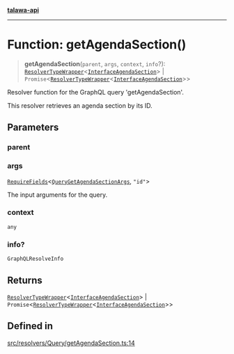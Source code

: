 [**talawa-api**](../../../../README.md)

***

# Function: getAgendaSection()

> **getAgendaSection**(`parent`, `args`, `context`, `info`?): [`ResolverTypeWrapper`](../../../../types/generatedGraphQLTypes/type-aliases/ResolverTypeWrapper.md)\<[`InterfaceAgendaSection`](../../../../models/AgendaSection/interfaces/InterfaceAgendaSection.md)\> \| `Promise`\<[`ResolverTypeWrapper`](../../../../types/generatedGraphQLTypes/type-aliases/ResolverTypeWrapper.md)\<[`InterfaceAgendaSection`](../../../../models/AgendaSection/interfaces/InterfaceAgendaSection.md)\>\>

Resolver function for the GraphQL query 'getAgendaSection'.

This resolver retrieves an agenda section by its ID.

## Parameters

### parent

### args

[`RequireFields`](../../../../types/generatedGraphQLTypes/type-aliases/RequireFields.md)\<[`QueryGetAgendaSectionArgs`](../../../../types/generatedGraphQLTypes/type-aliases/QueryGetAgendaSectionArgs.md), `"id"`\>

The input arguments for the query.

### context

`any`

### info?

`GraphQLResolveInfo`

## Returns

[`ResolverTypeWrapper`](../../../../types/generatedGraphQLTypes/type-aliases/ResolverTypeWrapper.md)\<[`InterfaceAgendaSection`](../../../../models/AgendaSection/interfaces/InterfaceAgendaSection.md)\> \| `Promise`\<[`ResolverTypeWrapper`](../../../../types/generatedGraphQLTypes/type-aliases/ResolverTypeWrapper.md)\<[`InterfaceAgendaSection`](../../../../models/AgendaSection/interfaces/InterfaceAgendaSection.md)\>\>

## Defined in

[src/resolvers/Query/getAgendaSection.ts:14](https://github.com/Suyash878/talawa-api/blob/f376d03c37e9acd046e7cc983947432c95f74442/src/resolvers/Query/getAgendaSection.ts#L14)
